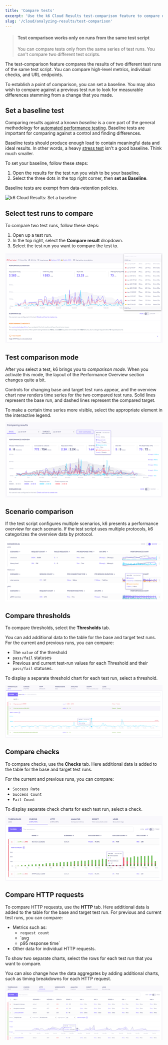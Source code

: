 ```yaml
---
title: 'Compare tests'
excerpt: 'Use the k6 Cloud Results test-comparison feature to compare data across different test runs.'
slug: '/cloud/analyzing-results/test-comparison'
---
```


<Blockquote mod="warning">

#### Test comparison works only on runs from the same test script

You can compare tests only from the same series of test runs.
You can't compare two different test scripts.

</Blockquote>

The test-comparison feature compares the results of two different test runs of the same test script.
You can compare high-level metrics, individual checks, and URL endpoints.

To establish a point of comparison, you can set a baseline.
You may also wish to compare against a previous test run to look for measurable differences stemming from a change that you made.

## Set a baseline test

Comparing results against a known *baseline* is a core part of the general methodology for [automated performance testing](/testing-guides/automated-performance-testing).
Baseline tests are important for comparing against a control and finding differences.

Baseline tests should produce enough load to contain meaningful data and ideal results.
In other words, a heavy [stress test](/test-types/stress-testing) isn't a good baseline.
Think much smaller.

To set your baseline, follow these steps:

1. Open the results for the test run you wish to be your baseline.
2. Select the three dots in the top right corner, then **set as Baseline**.

Baseline tests are exempt from data-retention policies.

![k6 Cloud Results: Set a baseline](./images/07-Test-Comparison/set-baseline-test.png)

## Select test runs to compare

To compare two test runs, follow these steps:

1. Open up a test run.
2. In the top right, select the **Compare result** dropdown.
3. Select the test run you want to compare the test to.

![k6 Cloud Results: Select test run for comparison](./images/07-Test-Comparison/select-test-comparison.png)

## Test comparison mode

After you select a test, k6 brings you to *comparison mode*.
When you activate this mode, the layout of the Performance Overview section changes quite a bit.

Controls for changing base and target test runs appear, and the overview chart now renders time series for the two compared test runs. Solid lines represent the base run, and dashed lines represent the compared target.

To make a certain time series more visible, select the appropriate element in the interactive legend.


![k6 Cloud Results: Performance overview comparison](./images/07-Test-Comparison/comparison-mode.png)

## Scenario comparison

If the test script configures multiple scenarios, k6 presents a performance overview for each scenario. If the test script uses multiple protocols, k6 categorizes the overview data by protocol.

![k6 Cloud Results: Performance overview comparison](./images/07-Test-Comparison/scenario-comparison.png)

## Compare thresholds

To compare thresholds, select the **Thresholds** tab.

You can add additional data to the table for the base and target test runs.
For the current and previous runs, you can compare:
- The `value` of the threshold
- `pass/fail` statuses
- Previous and current test-run values for each Threshold and their `pass/fail` statuses.

To display a separate threshold chart for each test run, select a threshold.

![k6 Cloud Results: Thresholds comparison](./images/07-Test-Comparison/thresholds-comparison.png)

## Compare checks

To compare checks, use the **Checks** tab.
Here additional data is added to the table for the base and target test runs.

For the current and previous runs, you can compare:
- `Success Rate`
- `Success Count`
- `Fail Count` 

To display separate check charts for each test run, select a check.

![k6 Cloud Results: Checks comparison](./images/07-Test-Comparison/checks-comparison.png)

## Compare HTTP requests

To compare HTTP requests, use the **HTTP** tab.
Here additional data is added to the table for the base and target test run.
For previous and current test runs, you can compare:
- Metrics such as:
  - `request count`
  - `avg
  - p95 response time`
- Other data for individual HTTP requests.

To show two separate charts, select the rows for each test run that you want to compare.

You can also change how the data aggregates by adding additional charts, such as timing breakdowns for each HTTP request.

![k6 Cloud Results: HTTP comparison](./images/07-Test-Comparison/http-comparison.png)


